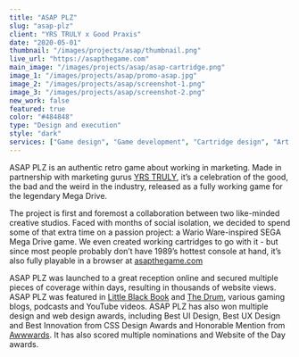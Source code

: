 ```yaml
---
title: "ASAP PLZ"
slug: "asap-plz"
client: "YRS TRULY x Good Praxis"
date: "2020-05-01"
thumbnail: "/images/projects/asap/thumbnail.png"
live_url: "https://asapthegame.com"
main_image: "/images/projects/asap/asap-cartridge.png"
image_1: "/images/projects/asap/promo-asap.jpg"
image_2: "/images/projects/asap/screenshot-1.png"
image_3: "/images/projects/asap/screenshot-2.png"
new_work: false
featured: true
color: "#484848"
type: "Design and execution"
style: "dark"
services: ["Game design", "Game development", "Cartridge design", "Art direction", "Campaign direction", "Music composition"]
---
```

ASAP PLZ is an authentic retro game about working in marketing. Made in
partnership with marketing gurus [YRS TRULY](https://yrstruly.uk/), it’s a
celebration of the good, the bad and the weird in the industry, released as a
fully working game for the legendary Mega Drive.

The project is first and foremost a collaboration between two like-minded
creative studios. Faced with months of social isolation, we decided to spend
some of that extra time on a passion project: a Wario Ware-inspired SEGA Mega
Drive game. We even created working cartridges to go with it - but since most
people probably don’t have 1989’s hottest console at hand, it’s also fully
playable in a browser at [asapthegame.com](https://asapthegame.com)

ASAP PLZ was launched to a great reception online and secured multiple pieces of
coverage within days, resulting in thousands of website views. ASAP PLZ was
featured in [Little Black
Book](https://www.lbbonline.com/news/get-your-office-fix-whilst-working-from-home-with-asap-plz)
and [The
Drum](https://www.thedrum.com/opinion/2020/05/20/asap-plz-retro-game-about-working-marketing),
various gaming blogs, podcasts and YouTube videos. ASAP PLZ has also won
multiple design and web design awards, including Best UI Design, Best UX Design
and Best Innovation from CSS Design Awards and Honorable Mention from
[Awwwards](https://www.awwwards.com/sites/asap-plz-retro-office-game). It has
also scored multiple nominations and Website of the Day awards.


